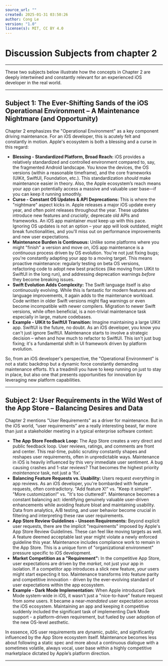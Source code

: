 ```yaml
---
source_url: ""
created: 2025-01-31 03:50:26
author: Cong Le
version: "1.0"
license(s): MIT, CC BY 4.0
---
```


# Discussion Subjects from chapter 2

---


These two subjects below illustrate how the concepts in Chapter 2 are deeply intertwined and constantly relevant for an experienced iOS developer in the real world. 

---


## Subject 1: The Ever-Shifting Sands of the iOS Operational Environment – A Maintenance Nightmare (and Opportunity)

Chapter 2 emphasizes the "Operational Environment" as a key component driving maintenance. For an iOS developer, this is acutely felt and constantly in motion. Apple's ecosystem is both a blessing and a curse in this regard:

*   **Blessing - Standardized Platform, Broad Reach:**  iOS provides a relatively standardized and controlled environment compared to, say, the fragmented Android landscape. You know the devices, the OS versions (within a reasonable timeframe), and the core frameworks (UIKit, SwiftUI, Foundation, etc.). This standardization *should* make maintenance easier in theory.  Also, the Apple ecosystem’s reach means your app can potentially access a massive and valuable user base—if you can keep it running smoothly.
*   **Curse - Constant OS Updates & API Deprecations:**  This is where the "nightmare" aspect kicks in. Apple releases a major iOS update every year, and often point releases throughout the year. These updates introduce new features and *crucially*, deprecate old APIs and frameworks.  An iOS app maintainer *must* keep up with this pace. Ignoring OS updates is not an option – your app will look outdated, might break functionalities, and you'll miss out on performance improvements and new user expectations.
*   **Maintenance Burden is Continuous:** Unlike some platforms where you might "finish" a version and move on, iOS app maintenance is a *continuous* process driven by OS evolution. You're not just fixing bugs; you're constantly adapting your app to a moving target.  This means proactive maintenance: regularly testing on beta OS versions, refactoring code to adopt new best practices (like moving from UIKit to SwiftUI in the long run), and addressing deprecation warnings *before* they become breaking issues.
*   **Swift Evolution Adds Complexity:**  The Swift language itself is also continuously evolving. While this is fantastic for modern features and language improvements, it again adds to the maintenance workload. Code written in older Swift versions might flag warnings or even become incompatible with newer compilers.  Migration to newer Swift versions, while often beneficial, is a non-trivial maintenance task especially in large, mature codebases.
*   **Example - UIKit to SwiftUI Transition:**  Imagine maintaining a large UIKit app. SwiftUI is the future, no doubt.  As an iOS developer, you know you can't just ignore SwiftUI.  Maintenance starts to involve a strategic decision – when and how much to refactor to SwiftUI.  This isn't just bug fixing; it's a fundamental shift in UI framework driven by platform evolution.

So, from an iOS developer's perspective, the "Operational Environment" is not a static backdrop but a dynamic force constantly demanding maintenance efforts. It’s a treadmill you have to keep running on just to stay in place, but also one that presents opportunities for innovation by leveraging new platform capabilities.

---

## Subject 2: User Requirements in the Wild West of the App Store – Balancing Desires and Data

Chapter 2 mentions "User Requirements" as a driver for maintenance.  But in the iOS world, “user requirements” are a really interesting beast, far more than just a stakeholder meeting in a typical enterprise software context:

*   **The App Store Feedback Loop:**  The App Store creates a very direct and public feedback loop. User reviews, ratings, and comments are front and center. This real-time, public scrutiny constantly shapes and reshapes user requirements, often in unpredictable ways.  Maintenance in iOS is heavily influenced by this very immediate user sentiment. A bug causing crashes and 1-star reviews? That becomes the highest priority *maintenance* task, not just a 'fix'.
*   **Balancing Feature Requests vs. Usability:**  Users request *everything* in app reviews. As an iOS developer, you're bombarded with feature requests, often contradictory. "Add feature X!" vs. "Keep it simple!". "More customization!" vs. "It's too cluttered!".  Maintenance becomes a constant balancing act:  identifying genuinely valuable user-driven enhancements while avoiding feature bloat and maintaining usability.  Data from analytics, A/B testing, and user behavior become crucial in filtering and interpreting these raw user requirements.
*   **App Store Review Guidelines - Unseen Requirements:**  Beyond explicit user requests, there are the implicit "requirements" imposed by Apple's App Store Review Guidelines.  These can feel like moving targets as well.  A feature deemed acceptable last year might violate a newly enforced guideline this year.  Maintenance includes compliance work to remain in the App Store.  This is a unique form of "organizational environment" pressure specific to iOS development.
*   **Market Competition as a "Requirement":**  In the competitive App Store, user expectations are driven by the *market*, not just your app in isolation. If a competitor app introduces a slick new feature, *your* users might start expecting it too.  Maintenance transforms into feature parity and competitive innovation - driven by the ever-evolving standard of user expectations within the app ecosystem.
*   **Example - Dark Mode Implementation:**  When Apple introduced Dark Mode system-wide in iOS, it wasn't just a "nice-to-have" feature request from *some* users. It became a near-*mandated* user expectation across the iOS ecosystem.  Maintaining an app and keeping it competitive suddenly included the significant task of implementing Dark Mode support - a platform-driven requirement, but fueled by user adoption of the new OS-level aesthetic.

In essence, iOS user requirements are dynamic, public, and significantly influenced by the App Store ecosystem itself. Maintenance becomes less about following a static spec and more about a continuous dialogue with a sometimes volatile, always vocal, user base within a highly competitive marketplace dictated by Apple’s platform direction.



---
